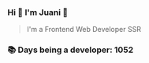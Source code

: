 ### Hi 👋 I&#39;m Juani 🦁

> I&#39;m a Frontend Web Developer SSR

### 📚 Days being a developer: 1052
